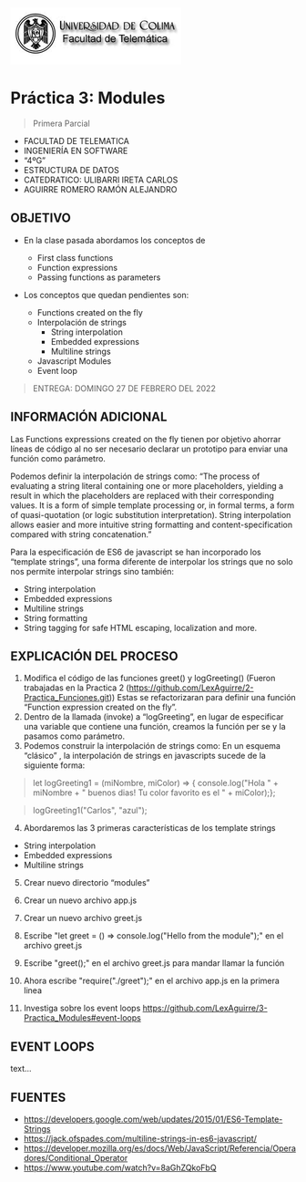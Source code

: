 ![Logo](img/ucol-logo.jpg)

# Práctica 3: Modules

> Primera Parcial

- FACULTAD DE TELEMATICA
- INGENIERÍA EN SOFTWARE
- “4ºG”
- ESTRUCTURA DE DATOS
- CATEDRATICO: ULIBARRI IRETA CARLOS
- AGUIRRE ROMERO RAMÓN ALEJANDRO

## OBJETIVO

- En la clase pasada abordamos los conceptos de

  - First class functions
  - Function expressions
  - Passing functions as parameters

- Los conceptos que quedan pendientes son:
  - Functions created on the fly
  - Interpolación de strings
    - String interpolation
    - Embedded expressions
    - Multiline strings
  - Javascript Modules
  - Event loop

> ENTREGA: DOMINGO 27 DE FEBRERO DEL 2022

## INFORMACIÓN ADICIONAL

Las Functions expressions created on the fly tienen por objetivo ahorrar líneas de código al no ser necesario declarar un prototipo para enviar una función como parámetro.

Podemos definir la interpolación de strings como: “The process of evaluating a string literal containing one or more placeholders, yielding a result in which the placeholders are replaced with their corresponding values. It is a form of simple template processing or, in formal terms, a form of quasi-quotation (or logic substitution interpretation). String interpolation allows easier and more intuitive string formatting and content-specification compared with string concatenation.”

Para la especificación de ES6 de javascript se han incorporado los “template strings”, una forma diferente de interpolar los strings que no solo nos permite interpolar strings sino también:

- String interpolation
- Embedded expressions
- Multiline strings
- String formatting
- String tagging for safe HTML escaping, localization and more.

## EXPLICACIÓN DEL PROCESO

1. Modifica el código de las funciones greet() y logGreeting() (Fueron trabajadas en la Practica 2 (https://github.com/LexAguirre/2-Practica_Funciones.git)) Estas se refactorizaran para definir una función “Function expression created on the fly”.
2. Dentro de la llamada (invoke) a “logGreeting”, en lugar de especificar una variable que contiene una función, creamos la función per se y la pasamos como parámetro.
3. Podemos construir la interpolación de strings como: En un esquema “clásico” , la interpolación de strings en javascripts sucede de la siguiente forma:

> let logGreeting1 = (miNombre, miColor) => {
> console.log("Hola " + miNombre + " buenos dias! Tu color favorito es el " + miColor);};

> logGreeting1("Carlos", "azul");

4. Abordaremos las 3 primeras características de los template strings

- String interpolation
- Embedded expressions
- Multiline strings

5. Crear nuevo directorio “modules”

6. Crear un nuevo archivo app.js

7. Crear un nuevo archivo greet.js

8. Escribe "let greet = () => console.log("Hello from the module");" en el archivo greet.js

9. Escribe "greet();" en el archivo greet.js para mandar llamar la función

10. Ahora escribe "require("./greet");" en el archivo app.js en la primera linea

11. Investiga sobre los event loops https://github.com/LexAguirre/3-Practica_Modules#event-loops

## EVENT LOOPS

text...

## FUENTES

- https://developers.google.com/web/updates/2015/01/ES6-Template-Strings
- https://jack.ofspades.com/multiline-strings-in-es6-javascript/
- https://developer.mozilla.org/es/docs/Web/JavaScript/Referencia/Operadores/Conditional_Operator
- https://www.youtube.com/watch?v=8aGhZQkoFbQ
